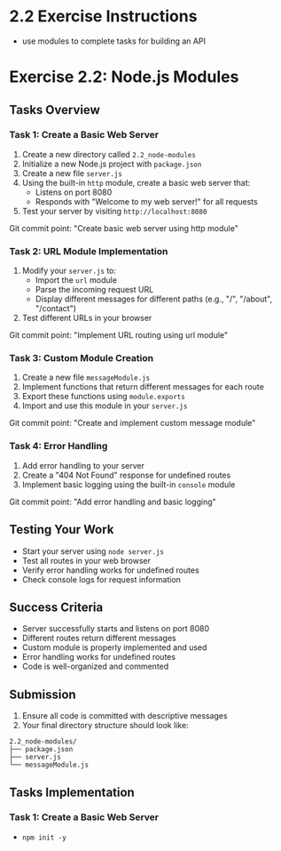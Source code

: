# 2.2 Exercise Instructions
- use modules to complete tasks for building an API


# Exercise 2.2: Node.js Modules

## Tasks Overview

### Task 1: Create a Basic Web Server
1. Create a new directory called `2.2_node-modules`
2. Initialize a new Node.js project with `package.json`
3. Create a new file `server.js`
4. Using the built-in `http` module, create a basic web server that:
   - Listens on port 8080
   - Responds with "Welcome to my web server!" for all requests
5. Test your server by visiting `http://localhost:8080`

Git commit point: "Create basic web server using http module"

### Task 2: URL Module Implementation
1. Modify your `server.js` to:
   - Import the `url` module
   - Parse the incoming request URL
   - Display different messages for different paths (e.g., "/", "/about", "/contact")
2. Test different URLs in your browser

Git commit point: "Implement URL routing using url module"

### Task 3: Custom Module Creation
1. Create a new file `messageModule.js`
2. Implement functions that return different messages for each route
3. Export these functions using `module.exports`
4. Import and use this module in your `server.js`

Git commit point: "Create and implement custom message module"

### Task 4: Error Handling
1. Add error handling to your server
2. Create a "404 Not Found" response for undefined routes
3. Implement basic logging using the built-in `console` module

Git commit point: "Add error handling and basic logging"

## Testing Your Work
- Start your server using `node server.js`
- Test all routes in your web browser
- Verify error handling works for undefined routes
- Check console logs for request information

## Success Criteria
- Server successfully starts and listens on port 8080
- Different routes return different messages
- Custom module is properly implemented and used
- Error handling works for undefined routes
- Code is well-organized and commented

## Submission
1. Ensure all code is committed with descriptive messages
2. Your final directory structure should look like:
```
2.2_node-modules/
├── package.json
├── server.js
└── messageModule.js
```

## Tasks Implementation

### Task 1: Create a Basic Web Server
- `npm init -y`

